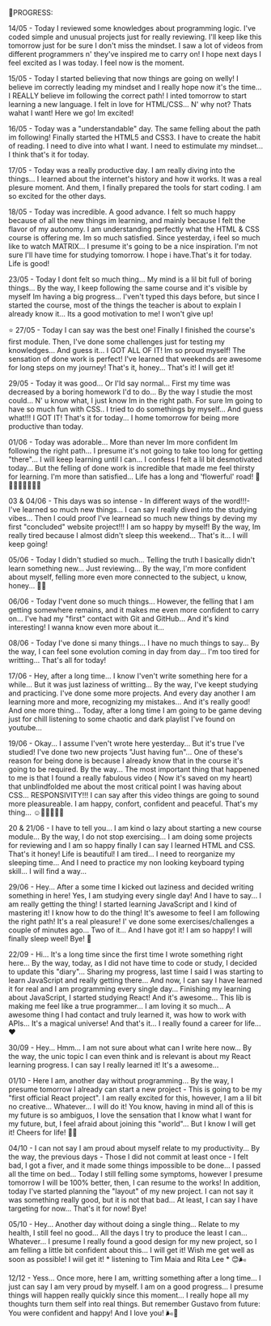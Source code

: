 🌈PROGRESS:

14/05 - Today I reviewed some knowledges about programming logic. I've coded simple and unusual projects just for really reviewing. I'll keep like this tomorrow just for be sure I don't miss the mindset. I saw a lot of videos from different programmers n' they've inspired me to carry on! I hope next days I feel excited as I was today. I feel now is the moment.

15/05 - Today I started believing that now things are going on welly! I believe im correctly leading my mindset and I really hope now it's the time... I REALLY believe im following the correct path! I inted tomorrow to start learning a new language. I felt in love for HTML/CSS... N' why not? Thats wahat I want! Here we go! Im excited!

16/05 - Today was a "understandable" day. The same felling about the path im following! Finally started the HTML5 and CSS3. I have to create the habit of reading. I need to dive into what I want. I need to estimulate my mindset... I think that's it for today.

17/05 - Today was a really productive day. I am really diving into the things... I learned about the internet's history and how it works. It was a real plesure moment. And them, I finally prepared the tools for start coding. I am so excited for the other days.

18/05 - Today was incredible. A good advance. I felt so much happy because of all the new things im learning, and mainly because I felt the flavor of my autonomy. I am understanding perfectly what the HTML & CSS course is offering me. Im so much satisfied. Since yesterday, i feel so much like to watch MATRIX... I presume it's going to be a nice inspiration. I'm not sure I'll have time for studying tomorrow. I hope i have.That's it for today. Life is good! 

23/05 - Today I dont felt so much thing... My mind is a lil bit full of boring things... By the way, I keep following the same course and it's visible by myself Im having a big progress... I'ven't typed this days before, but since I started the course, most of the things the teacher is about to explain I already know it... Its a good motivation to me! I won't give up! 

⭐ 27/05 - Today I can say was the best one! Finally I finished the course's first module. Then, I've done some challenges just for testing my knowledges... And guess it... I GOT ALL OF IT! Im so proud myself! The sensation of done work is perfect! I've learned that weekends are awesome for long steps on my journey! That's it, honey... That's it! I will get it! 

29/05 - Today it was good... Or I'ld say normal... First my time was decreased by a boring homework I'd to do... By the way I studie the most  could... N' u know what, I just know Im in the right path. For sure Im going to have so much fun with CSS.. I tried to do somethings by myself... And guess what!!! I GOT IT! That's it for today... I home tomorrow for being more productive than today.

01/06 - Today was adorable... More than never Im more confident Im following the right path... I presume it's not going to take too long for getting "there"... I will keep learning until I can... I confess I felt a lil bit desmotivated today... But the felling of done work is incredible that made me feel thirsty for learning. I'm more than satisfied... Life has a long and 'flowerful' road! 🌼🌷🌹🌸🌺🌻💐🌈

03 & 04/06 - This days was so intense - In different ways of the word!!!- I've learned so much new things... I can say I really dived into the studying vibes... Then I could proof I've learnead so much new things by deving my first "concluded" website project!!! I am so happy by myself! By the way, Im really tired because I almost didn't sleep this weekend... That's it... I will keep going!

05/06 - Today I didn't studied so much... Telling the truth I basically didn't learn something new... Just reviewing... By the way, I'm more confident about myself, felling more even more connected to the subject, u know, honey... 🐝✨

06/06 - Today I'vent done so much things... However, the felling that I am getting somewhere remains, and it makes me even more confident to carry on... I've had my "first" contact with Git and GitHub... And it's kind interesting! I wanna know even more about it...

08/06 - Today I've done si many things... I have no much things to say... By the way, I can feel sone evolution coming in day from day... I'm too tired for writting... That's all for today!

17/06 - Hey, after a long time... I know I'ven't write something here for a while... But it was just laziness of writting... By the way, I've keept studying and practicing. I've done some more projects. And every day another I am learning more and more, recognizing my mistakes... And it's really good! And one more thing... Today, after a long time I am going to be game deving just for chill listening to some chaotic and dark playlist I've found on youtube...

19/06 - Okay... I assume I'ven't wrote here yesterday... But it's true I've studied! I've done two new projects "Just having fun"... One of these's reason for being done is because I already know that in the course it's going to be required. By the way... The most important thing that happened to me is that I found a really fabulous video ( Now it's saved on my heart) that unblindfolded me about the most critical point I was having about CSS... RESPONSIVITY!!! I can say after this video things are going to sound more pleasureable. I am happy, confort, confident and peaceful. That's my thing... ☺🧘‍♀️🌠🤸‍♂️

20 & 21/06 - I have to tell you... I am kind o lazy about starting a new course module... By the way, I do not stop exercising... I am doing some projects for reviewing and I am so happy finally I can say I learned HTML and CSS. That's it honey! Life is beautiful! I am tired... I need to reorganize my sleeping time... And I need to practice my non looking keyboard typing skill... I will find a way...

29/06 - Hey... After a some time I kicked out laziness and decided writing something in here! Yes, I am studying every single day! And I have to say... I am really getting the thing! I started learning JavaScript and I kind of mastering it! I know how to do the thing! It's awesome to feel I am following the right path! It's a real pleasure! I' ve done some exercises/challenges a couple of minutes ago... Two of it... And I have got it! I am so happy! I will finally sleep weel! Bye! 🍃

22/09 - Hi... It's a long time since the first time I wrote something right here... By the way, today, as I did not have time to code or study, I decided to update this "diary"... Sharing my progress, last time I said I was starting to learn JavaScript and really getting there... And now, I can say I have learned it for real and I am programming every single day... Finishing my learning about JavaScript, I started studying React! And it's awesome... This lib is making me feel like a true programmer... I am loving it so much... A awesome thing I had contact and truly learned it, was how to work with APIs... It's a magical universe! And that's it... I really found a career for life... ❤️

30/09 - Hey... Hmm... I am not sure about what can I write here now... By the way, the unic topic I can even think and is relevant is about my React learning progress. I can say I really learned it! It's a awesome...

01/10 - Here I am, another day without programming... By the way, I presume tomorrow I already can start a new project - This is going to be my "first official React project". I am really excited for this, however, I am a lil bit no creative... Whatever... I will do it! You know, having in mind all of this is my future is so ambiguos, I love the sensation that I know what I want for my future, but,
I feel afraid about joining this "world"... But I know I will get it! Cheers for life! 🍹✨

04/10 - I can not say I am proud about myself relate to my productivity... By the way, the previous days - Those I did not commit at least once - I felt bad, I got a fiver, and it made some things impossible to be done... I passed all the time on bed... Today I still felling some symptoms, however I presume tomorrow I will be 100% better, then, I can resume to the works! In addition, today I've started planning the "layout" of my new project. I can not say it was something really good, but it is not that bad... At least, I can say I have targeting for now... That's it for now! Bye!

05/10 - Hey... Another day without doing a single thing... Relate to my health, I still feel no good... All the days I try to produce the least I can... Whatever... I presume I really found a good design for my new project, so I am felling a little bit confident about this... I will get it! Wish me get well as soon as possible! I wiil get it! * listening to Tim Maia and Rita Lee * 😊🌬

12/12 - Yess... Once more, here I am, writting something after a long time... I just can say I am very proud by myself. I am on a good progress... I presume things will happen really quickly since this moment... I really hope all my thoughts turn them self into real things. But remember Gustavo from future: You were confident and happy! And I love you! 🌬🍃  
